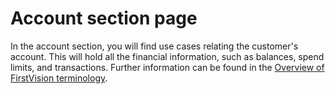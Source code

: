 Account section page
====================

In the account section, you will find use cases relating the customer's account. This will hold all the financial information, such as balances, spend limits, and transactions. Further information can be found in the [Overview of FirstVision terminology](./?path=docs/getting-started/OverviewOfFirstVisionTerminology.md).
